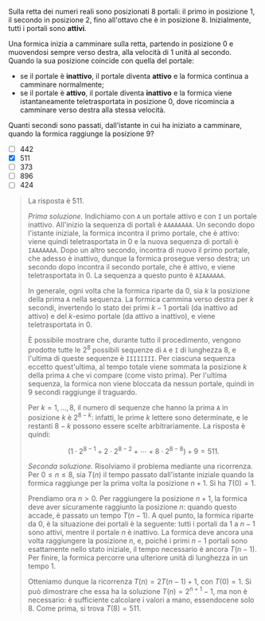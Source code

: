 Sulla retta dei numeri reali sono posizionati $8$ portali: il primo in posizione $1$, il secondo in posizione $2$, fino all'ottavo che è in posizione $8$. Inizialmente, tutti i portali sono **attivi**.

Una formica inizia a camminare sulla retta, partendo in posizione $0$ e muovendosi sempre verso destra, alla velocità di $1$ unità al secondo. Quando la sua posizione coincide con quella del portale:

- se il portale è **inattivo**, il portale diventa **attivo** e la formica continua a camminare normalmente;
- se il portale è **attivo**, il portale diventa **inattivo** e la formica viene istantaneamente teletrasportata in posizione $0$, dove ricomincia a camminare verso destra alla stessa velocità.

Quanti secondi sono passati, dall'istante in cui ha iniziato a camminare, quando la formica raggiunge la posizione $9$?

- [ ] $442$
- [x] $511$
- [ ] $373$
- [ ] $896$
- [ ] $424$

> La risposta è $511$.
> 
> *Prima soluzione.* Indichiamo con $\texttt{A}$ un portale attivo e con $\texttt{I}$ un portale inattivo. All'inizio la sequenza di portali è $\texttt{AAAAAAAA}$. Un secondo dopo l'istante iniziale, la formica incontra il primo portale, che è attivo: viene quindi teletrasportata in $0$ e la nuova sequenza di portali è $\texttt{IAAAAAAA}$. Dopo un altro secondo, incontra di nuovo il primo portale, che adesso è inattivo, dunque la formica prosegue verso destra; un secondo dopo incontra il secondo portale, che è attivo, e viene teletrasportata in $0$. La sequenza a questo punto è $\texttt{AIAAAAAA}$.
> 
> In generale, ogni volta che la formica riparte da $0$, sia $k$ la posizione della prima $\texttt{A}$ nella sequenza. La formica cammina verso destra per $k$ secondi, invertendo lo stato dei primi $k - 1$ portali (da inattivo ad attivo) e del $k$-esimo portale (da attivo a inattivo), e viene teletrasportata in $0$.
> 
> È possibile mostrare che, durante tutto il procedimento, vengono prodotte tutte le $2^8$ possibili sequenze di $\texttt{A}$ e $\texttt{I}$ di lunghezza $8$, e l'ultima di queste sequenze è $\texttt{IIIIIIII}$. Per ciascuna sequenza eccetto quest'ultima, al tempo totale viene sommata la posizione $k$ della prima $\texttt{A}$ che vi compare (come visto prima). Per l'ultima sequenza, la formica non viene bloccata da nessun portale, quindi in $9$ secondi raggiunge il traguardo.
> 
> Per $k = 1, \, \dots, \, 8$, il numero di sequenze che hanno la prima $\texttt{A}$ in posizione $k$ è $2^{8 - k}$: infatti, le prime $k$ lettere sono determinate, e le restanti $8 - k$ possono essere scelte arbitrariamente. La risposta è quindi:
> 
> $$
> (1 \cdot 2^{8 - 1} + 2 \cdot 2^{8 - 2} + \cdots + 8 \cdot 2^{8 - 8}) + 9 = 511.
> $$
> 
> *Seconda soluzione.* Risolviamo il problema mediante una ricorrenza. Per $0 \le n \le 8$, sia $T(n)$ il tempo passato dall'istante iniziale quando la formica raggiunge per la prima volta la posizione $n + 1$. Si ha $T(0) = 1$.
> 
> Prendiamo ora $n > 0$. Per raggiungere la posizione $n + 1$, la formica deve aver sicuramente raggiunto la posizione $n$: quando questo accade, è passato un tempo $T(n - 1)$. A quel punto, la formica riparte da $0$, è la situazione dei portali è la seguente: tutti i portali da $1$ a $n - 1$ sono attivi, mentre il portale $n$ è inattivo. La formica deve ancora una volta raggiungere la posizione $n$, e, poiché i primi $n - 1$ portali sono esattamente nello stato iniziale, il tempo necessario è ancora $T(n - 1)$. Per finire, la formica percorre una ulteriore unità di lunghezza in un tempo $1$.
> 
> Otteniamo dunque la ricorrenza $T(n) = 2T(n - 1) + 1$, con $T(0) = 1$. Si può dimostrare che essa ha la soluzione $T(n) = 2^{n + 1} - 1$, ma non è necessario: è sufficiente calcolare i valori a mano, essendocene solo $8$. Come prima, si trova $T(8) = 511$.
